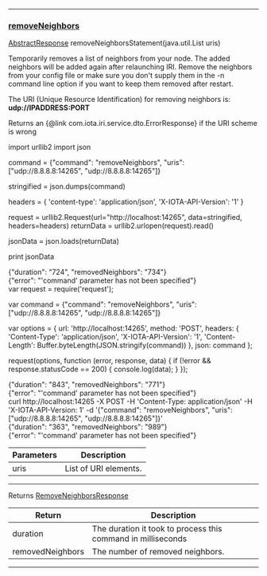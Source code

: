 
---
### [removeNeighbors](https://github.com/iotaledger/iri/blob/dev/src/main/java/com/iota/iri/service/API.java#L576)
 [AbstractResponse](/javadoc/com/iota/iri/service/dto/abstractresponse/) removeNeighborsStatement(java.util.List uris)

Temporarily removes a list of neighbors from your node.
 The added neighbors will be added again after relaunching IRI. 
 Remove the neighbors from your config file or make sure you don't supply them in the -n command line option if you want to keep them removed after restart.

 The URI (Unique Resource Identification) for removing neighbors is:
 **udp://IPADDRESS:PORT**
 
 Returns an {@link com.iota.iri.service.dto.ErrorResponse} if the URI scheme is wrong

<Tabs> 

<Tab language="Python">

<Section type="request">
import urllib2
import json

command = {"command": "removeNeighbors", "uris": ["udp://8.8.8.8:14265", "udp://8.8.8.8:14265"]}

stringified = json.dumps(command)

headers = {
    'content-type': 'application/json',
    'X-IOTA-API-Version': '1'
}

request = urllib2.Request(url="http://localhost:14265", data=stringified, headers=headers)
returnData = urllib2.urlopen(request).read()

jsonData = json.loads(returnData)

print jsonData
</Section>

<Section type="response">
{"duration": "724", "removedNeighbors": "734"}
</Section>

<Section type="error">
{"error": "'command' parameter has not been specified"}
</Section>

<Tab language="NodeJS">

<Section type="request">
var request = require('request');

var command = {"command": "removeNeighbors", "uris": ["udp://8.8.8.8:14265", "udp://8.8.8.8:14265"]}

var options = {
  url: 'http://localhost:14265',
  method: 'POST',
  headers: {
    'Content-Type': 'application/json',
		'X-IOTA-API-Version': '1',
    'Content-Length': Buffer.byteLength(JSON.stringify(command))
  },
  json: command
};

request(options, function (error, response, data) {
  if (!error && response.statusCode == 200) {
    console.log(data);
  }
});
</Section>

<Section type="response">
{"duration": "843", "removedNeighbors": "771"}
</Section>

<Section type="error">
{"error": "'command' parameter has not been specified"}
</Section>

<Tab language="cURL">

<Section type="request">
curl http://localhost:14265 
-X POST 
-H 'Content-Type: application/json' 
-H 'X-IOTA-API-Version: 1' 
-d '{"command": "removeNeighbors", "uris": ["udp://8.8.8.8:14265", "udp://8.8.8.8:14265"]}'
</Section>

<Section type="response">
{"duration": "363", "removedNeighbors": "989"}
</Section>

<Section type="error">
{"error": "'command' parameter has not been specified"}
</Section>
</Tabs<



***
	
|Parameters | Description |
|--|--|
| uris | List of URI elements. |

***

Returns [RemoveNeighborsResponse](/javadoc/com/iota/iri/service/dto/removeneighborsresponse/)

|Return | Description |
|--|--|
| duration | The duration it took to process this command in milliseconds |
| removedNeighbors | The number of removed neighbors. |
***